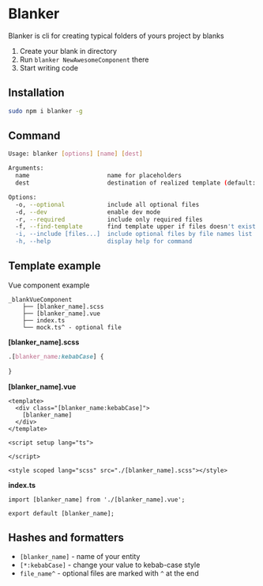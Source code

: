 # Blanker

Blanker is cli for creating typical folders of yours project by blanks

1. Create your blank in directory
2. Run `blanker NewAwesomeComponent` there
3. Start writing code

## Installation
```bash 
sudo npm i blanker -g
```

## Command
```bash
Usage: blanker [options] [name] [dest]

Arguments:
  name                      name for placeholders
  dest                      destination of realized template (default: "./")

Options:
  -o, --optional            include all optional files
  -d, --dev                 enable dev mode
  -r, --required            include only required files
  -f, --find-template       find template upper if files doesn't exist in current directory
  -i, --include [files...]  include optional files by file names list
  -h, --help                display help for command
```

## Template example
Vue component example

```angular2html
_blankVueComponent
    ├── [blanker_name].scss
    ├── [blanker_name].vue
    ├── index.ts
    └── mock.ts^ - optional file
```

**[blanker_name].scss**
```scss
.[blanker_name:kebabCase] {
  
}
```
**[blanker_name].vue**
```vue
<template>
  <div class="[blanker_name:kebabCase]">
    [blanker_name]
  </div>
</template>

<script setup lang="ts">

</script>

<style scoped lang="scss" src="./[blanker_name].scss"></style>
```

**index.ts**
```vue
import [blanker_name] from './[blanker_name].vue';

export default [blanker_name];
```

## Hashes and formatters

* `[blanker_name]` - name of your entity  
* `[*:kebabCase]` - change your value to kebab-case style
* `file_name^` - optional files are marked with `^` at the end
